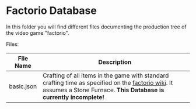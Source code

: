 # Factorio Database

In this folder you will find different files documenting the production tree of the video game "factorio".

Files:

| File Name  | Description |
|------------|-------------
| basic.json | Crafting of all items in the game with standard crafting time as specified on the [factorio wiki](https://wiki.factorio.com/Materials_and_recipes). It assumes a Stone Furnace. **This Database is currently incomplete!**
